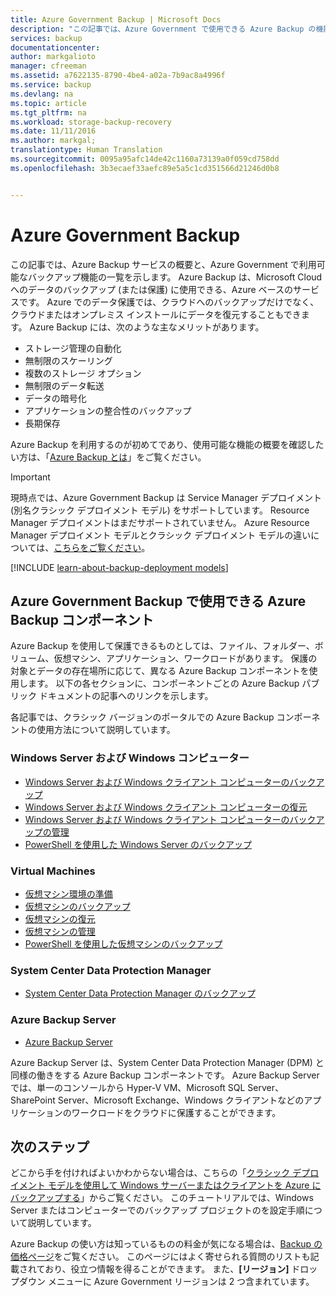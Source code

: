 ```yaml
---
title: Azure Government Backup | Microsoft Docs
description: "この記事では、Azure Government で使用できる Azure Backup の機能の概要を示します。"
services: backup
documentationcenter: 
author: markgalioto
manager: cfreeman
ms.assetid: a7622135-8790-4be4-a02a-7b9ac8a4996f
ms.service: backup
ms.devlang: na
ms.topic: article
ms.tgt_pltfrm: na
ms.workload: storage-backup-recovery
ms.date: 11/11/2016
ms.author: markgal;
translationtype: Human Translation
ms.sourcegitcommit: 0095a95afc14de42c1160a73139a0f059cd758dd
ms.openlocfilehash: 3b3ecaef33aefc89e5a5c1cd351566d21246d0b8


---
```

# <a name="azure-government-backup"></a>Azure Government Backup

この記事では、Azure Backup サービスの概要と、Azure Government で利用可能なバックアップ機能の一覧を示します。 Azure Backup は、Microsoft Cloud へのデータのバックアップ (または保護) に使用できる、Azure ベースのサービスです。 Azure でのデータ保護では、クラウドへのバックアップだけでなく、クラウドまたはオンプレミス インストールにデータを復元することもできます。 Azure Backup には、次のような主なメリットがあります。

- ストレージ管理の自動化
- 無制限のスケーリング
- 複数のストレージ オプション
- 無制限のデータ転送
- データの暗号化
- アプリケーションの整合性のバックアップ
- 長期保存

Azure Backup を利用するのが初めてであり、使用可能な機能の概要を確認したい方は、「[Azure Backup とは](../backup/backup-introduction-to-azure-backup.md)」をご覧ください。

> [!IMPORTANT]
> 現時点では、Azure Government Backup は Service Manager デプロイメント (別名クラシック デプロイメント モデル) をサポートしています。 Resource Manager デプロイメントはまだサポートされていません。 Azure Resource Manager デプロイメント モデルとクラシック デプロイメント モデルの違いについては、[こちらをご覧ください](../resource-manager-deployment-model.md)。

[!INCLUDE [learn-about-backup-deployment models](../../includes/backup-deployment-models.md)]

## <a name="azure-backup-components-available-in-azure-government-backup"></a>Azure Government Backup で使用できる Azure Backup コンポーネント

Azure Backup を使用して保護できるものとしては、ファイル、フォルダー、ボリューム、仮想マシン、アプリケーション、ワークロードがあります。 保護の対象とデータの存在場所に応じて、異なる Azure Backup コンポーネントを使用します。 以下の各セクションに、コンポーネントごとの Azure Backup パブリック ドキュメントの記事へのリンクを示します。

各記事では、クラシック バージョンのポータルでの Azure Backup コンポーネントの使用方法について説明しています。

### <a name="windows-server-and-windows-computers"></a>Windows Server および Windows コンピューター

- [Windows Server および Windows クライアント コンピューターのバックアップ](../backup/backup-configure-vault-classic.md)
- [Windows Server および Windows クライアント コンピューターの復元](../backup/backup-azure-restore-windows-server.md)
- [Windows Server および Windows クライアント コンピューターのバックアップの管理](../backup/backup-azure-manage-windows-server.md)
- [PowerShell を使用した Windows Server のバックアップ](../backup/backup-client-automation-classic.md)

### <a name="virtual-machines"></a>Virtual Machines

- [仮想マシン環境の準備](../backup/backup-azure-vms-prepare.md)
- [仮想マシンのバックアップ](../backup/backup-azure-vms-first-look.md)
- [仮想マシンの復元](../backup/backup-azure-restore-vms.md)
- [仮想マシンの管理](../backup/backup-azure-manage-vms-classic.md)
- [PowerShell を使用した仮想マシンのバックアップ](../backup/backup-azure-vms-classic-automation.md)

### <a name="system-center-data-protection-manager"></a>System Center Data Protection Manager

- [System Center Data Protection Manager のバックアップ](../backup/backup-azure-dpm-introduction-classic.md)

### <a name="azure-backup-server"></a>Azure Backup Server

- [Azure Backup Server](../backup/backup-azure-microsoft-azure-backup-classic.md)

Azure Backup Server は、System Center Data Protection Manager (DPM) と同様の働きをする Azure Backup コンポーネントです。 Azure Backup Server では、単一のコンソールから Hyper-V VM、Microsoft SQL Server、SharePoint Server、Microsoft Exchange、Windows クライアントなどのアプリケーションのワークロードをクラウドに保護することができます。

## <a name="next-steps"></a>次のステップ

どこから手を付ければよいかわからない場合は、こちらの「[クラシック デプロイメント モデルを使用して Windows サーバーまたはクライアントを Azure にバックアップする](../backup/backup-configure-vault-classic.md)」からご覧ください。 このチュートリアルでは、Windows Server またはコンピューターでのバックアップ プロジェクトのを設定手順について説明しています。

Azure Backup の使い方は知っているものの料金が気になる場合は、[Backup の価格ページ](http://azure.microsoft.com/pricing/details/backup/)をご覧ください。 このページにはよく寄せられる質問のリストも記載されており、役立つ情報を得ることができます。 また、**[リージョン]** ドロップダウン メニューに Azure Government リージョンは 2 つ含まれています。



<!--HONumber=Nov16_HO3-->


